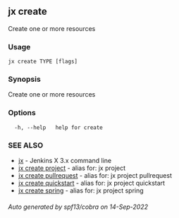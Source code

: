 ## jx create

Create one or more resources

### Usage

```
jx create TYPE [flags]
```

### Synopsis

Create one or more resources

### Options

```
  -h, --help   help for create
```

### SEE ALSO

* [jx](jx.md)	 - Jenkins X 3.x command line
* [jx create project](jx_create_project.md)	 - alias for: jx project
* [jx create pullrequest](jx_create_pullrequest.md)	 - alias for: jx project pullrequest
* [jx create quickstart](jx_create_quickstart.md)	 - alias for: jx project quickstart
* [jx create spring](jx_create_spring.md)	 - alias for: jx project spring

###### Auto generated by spf13/cobra on 14-Sep-2022
